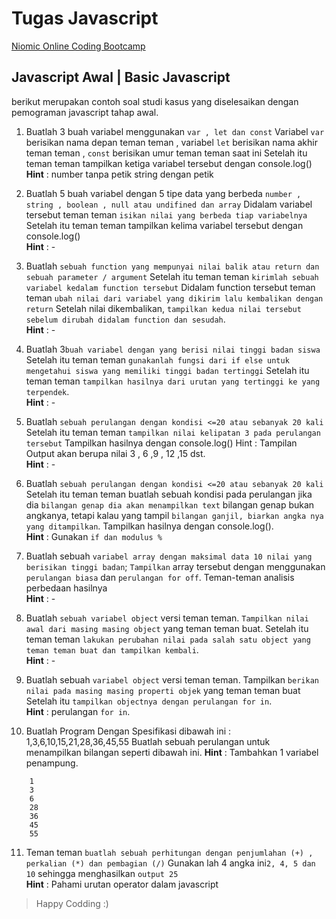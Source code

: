 # Tugas Javascript

[Niomic Online Coding Bootcamp](https://niomic.com)

## Javascript Awal | Basic Javascript

berikut merupakan contoh soal studi kasus yang diselesaikan dengan pemograman javascript tahap awal.

1. Buatlah 3 buah variabel menggunakan `var , let dan const`
   Variabel `var` berisikan nama depan teman teman , variabel `let` berisikan nama akhir teman teman , `const` berisikan umur teman teman saat ini
   Setelah itu teman teman tampilkan ketiga variabel tersebut dengan console.log()<br/>
   **Hint** : number tanpa petik string dengan petik

2. Buatlah 5 buah variabel dengan 5 tipe data yang berbeda `number , string , boolean , null atau undifined dan array`
   Didalam variabel tersebut teman teman `isikan nilai yang berbeda tiap variabelnya`
   Setelah itu teman teman tampilkan kelima variabel tersebut dengan console.log()<br/>
   **Hint** : -

3. Buatlah `sebuah function yang mempunyai nilai balik atau return dan sebuah parameter / argument`
   Setelah itu teman teman `kirimlah sebuah variabel kedalam function tersebut`
   Didalam function tersebut teman teman `ubah nilai dari variabel yang dikirim lalu kembalikan dengan return`
   Setelah nilai dikembalikan, `tampilkan kedua nilai tersebut sebelum dirubah didalam function dan sesudah`.<br/>
   **Hint** : -

4. Buatlah 3`buah variabel dengan yang berisi nilai tinggi badan siswa`
   Setelah itu teman teman `gunakanlah fungsi dari if else untuk mengetahui siswa yang memiliki tinggi badan tertinggi`
   Setelah itu teman teman `tampilkan hasilnya dari urutan yang tertinggi ke yang terpendek`.<br/>
   **Hint** : -

5. Buatlah `sebuah perulangan dengan kondisi <=20 atau sebanyak 20 kali`
   Setelah itu teman teman `tampilkan nilai kelipatan 3 pada perulangan tersebut`
   Tampilkan hasilnya dengan console.log()
   Hint : Tampilan Output akan berupa nilai 3 , 6 ,9 , 12 ,15 dst.<br/>
   **Hint** : -

6. Buatlah `sebuah perulangan dengan kondisi <=20 atau sebanyak 20 kali`
   Setelah itu teman teman buatlah sebuah kondisi pada perulangan jika dia `bilangan genap dia akan menampilkan text` bilangan genap bukan angkanya, tetapi kalau yang tampil `bilangan ganjil, biarkan angka nya yang ditampilkan`.
   Tampilkan hasilnya dengan console.log().<br/>
   **Hint** : Gunakan `if dan modulus %`

7. Buatlah sebuah `variabel array dengan maksimal data 10 nilai yang berisikan tinggi badan`;
   `Tampilkan` array tersebut dengan menggunakan `perulangan biasa` dan `perulangan for off`.
   Teman-teman analisis perbedaan hasilnya<br/>
   **Hint** : -

8. Buatlah `sebuah variabel object` versi teman teman.
   `Tampilkan nilai awal dari masing masing object` yang teman teman buat.
   Setelah itu teman teman `lakukan perubahan nilai pada salah satu object yang teman teman buat dan tampilkan kembali`.<br/>
   **Hint** : -

9. Buatlah sebuah `variabel object` versi teman teman.
   Tampilkan `berikan nilai pada masing masing properti objek` yang teman teman buat
   Setelah itu `tampilkan objectnya dengan perulangan for in`.<br/>
   **Hint** : perulangan `for in`.

10. Buatlah Program Dengan Spesifikasi dibawah ini : 1,3,6,10,15,21,28,36,45,55 Buatlah sebuah perulangan untuk menampilkan bilangan seperti dibawah ini.
    **Hint** : Tambahkan 1 variabel penampung.<br/>

```
    1
    3
    6
    28
    36
    45
    55
```

11. Teman teman `buatlah sebuah perhitungan dengan penjumlahan (+) , perkalian (*) dan pembagian (/)`
    Gunakan lah 4 angka ini`2, 4, 5 dan 10` sehingga menghasilkan `output 25` <br/>
    **Hint** : Pahami urutan operator dalam javascript

> Happy Codding :)
